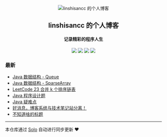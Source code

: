 <p align="center"><img alt="linshisancc 的个人博客" src="https://raw.githubusercontent.com/linshisancc/tuchuang/master/static/imgs/favicon.ico"></p><h2 align="center">
linshisancc 的个人博客
</h2>

<h4 align="center">记录精彩的程序人生</h4>
<p align="center"><a title="linshisancc 的个人博客" target="_blank" href="https://github.com/linshisancc/solo-blog"><img src="https://img.shields.io/github/last-commit/linshisancc/solo-blog.svg?style=flat-square&color=FF9900"></a>
<a title="GitHub repo size in bytes" target="_blank" href="https://github.com/linshisancc/solo-blog"><img src="https://img.shields.io/github/repo-size/linshisancc/solo-blog.svg?style=flat-square"></a>
<a title="Solo Version" target="_blank" href="https://github.com/b3log/solo/releases"><img src="https://img.shields.io/badge/solo-3.6.4-f1e05a.svg?style=flat-square&color=blueviolet"></a>
<a title="Hits" target="_blank" href="https://github.com/b3log/hits"><img src="https://hits.b3log.org/linshisancc/solo-blog.svg"></a></p>

### 最新

* [Java 数据结构 - Queue](https://www.linshisan.com/articles/2019/08/29/1566997684912.html)
* [Java 数据结构 - SparseArray](https://www.linshisan.com/articles/2019/08/28/1566997684976.html)
* [LeetCode 23 合并 k 个排序链表](https://www.linshisan.com/articles/2019/08/27/156688815830012.html)
* [Java 程序设计题](https://www.linshisan.com/articles/2019/08/27/15668881583010.html)
* [Java 疑难点](https://www.linshisan.com/articles/2019/08/27/1566888158309.html)
* [好消息，博客系统与技术笔记站分离！](https://www.linshisan.com/blog-jishuzhan)
* [不知道啥的标题](https://www.linshisan.com/nothing-todo)



---

本仓库通过 [Solo](https://github.com/b3log/solo) 自动进行同步更新 ❤️ 
